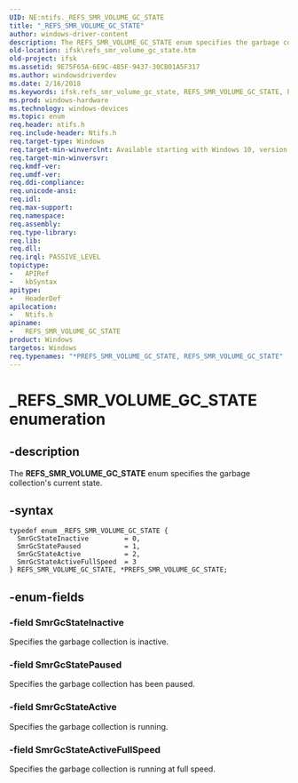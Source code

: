 ```yaml
---
UID: NE:ntifs._REFS_SMR_VOLUME_GC_STATE
title: "_REFS_SMR_VOLUME_GC_STATE"
author: windows-driver-content
description: The REFS_SMR_VOLUME_GC_STATE enum specifies the garbage collection's current state.
old-location: ifsk\refs_smr_volume_gc_state.htm
old-project: ifsk
ms.assetid: 9E75F65A-6E9C-485F-9437-30CB01A5F317
ms.author: windowsdriverdev
ms.date: 2/16/2018
ms.keywords: ifsk.refs_smr_volume_gc_state, REFS_SMR_VOLUME_GC_STATE, PREFS_SMR_VOLUME_GC_STATE, ntifs/SmrGcStateInactive, ntifs/SmrGcStateActiveFullSpeed, SmrGcStateActive, ntifs/SmrGcStatePaused, *PREFS_SMR_VOLUME_GC_STATE, ntifs/SmrGcStateActive, SmrGcStateInactive, ntifs/PREFS_SMR_VOLUME_GC_STATE, REFS_SMR_VOLUME_GC_STATE enumeration [Installable File System Drivers], _REFS_SMR_VOLUME_GC_STATE, PREFS_SMR_VOLUME_GC_STATE enumeration pointer [Installable File System Drivers], SmrGcStateActiveFullSpeed, SmrGcStatePaused, ntifs/REFS_SMR_VOLUME_GC_STATE
ms.prod: windows-hardware
ms.technology: windows-devices
ms.topic: enum
req.header: ntifs.h
req.include-header: Ntifs.h
req.target-type: Windows
req.target-min-winverclnt: Available starting with Windows 10, version 1709.
req.target-min-winversvr: 
req.kmdf-ver: 
req.umdf-ver: 
req.ddi-compliance: 
req.unicode-ansi: 
req.idl: 
req.max-support: 
req.namespace: 
req.assembly: 
req.type-library: 
req.lib: 
req.dll: 
req.irql: PASSIVE_LEVEL
topictype:
-	APIRef
-	kbSyntax
apitype:
-	HeaderDef
apilocation:
-	Ntifs.h
apiname:
-	REFS_SMR_VOLUME_GC_STATE
product: Windows
targetos: Windows
req.typenames: "*PREFS_SMR_VOLUME_GC_STATE, REFS_SMR_VOLUME_GC_STATE"
---
```


# _REFS_SMR_VOLUME_GC_STATE enumeration


## -description


The <b>REFS_SMR_VOLUME_GC_STATE</b> enum specifies the garbage collection's current state.


## -syntax


````
typedef enum _REFS_SMR_VOLUME_GC_STATE { 
  SmrGcStateInactive         = 0,
  SmrGcStatePaused           = 1,
  SmrGcStateActive           = 2,
  SmrGcStateActiveFullSpeed  = 3
} REFS_SMR_VOLUME_GC_STATE, *PREFS_SMR_VOLUME_GC_STATE;
````


## -enum-fields




### -field SmrGcStateInactive

Specifies the garbage collection is inactive.


### -field SmrGcStatePaused

 Specifies the garbage collection has been paused.


### -field SmrGcStateActive

Specifies the garbage collection is running.


### -field SmrGcStateActiveFullSpeed

Specifies the garbage collection is running at full speed.

